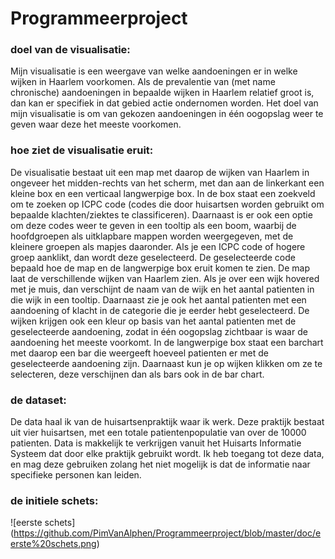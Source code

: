 # Programmeerproject

### doel van de visualisatie:
Mijn visualisatie is een weergave van welke aandoeningen er in welke wijken in Haarlem voorkomen. Als de prevalentie van (met name chronische) aandoeningen in bepaalde wijken in Haarlem relatief groot is, dan kan er specifiek in dat gebied actie ondernomen worden. Het doel van mijn visualisatie is om van gekozen aandoeningen in één oogopslag weer te geven waar deze het meeste voorkomen.

### hoe ziet de visualisatie eruit:
De visualisatie bestaat uit een map met daarop de wijken van Haarlem in ongeveer het midden-rechts van het scherm, met dan aan de linkerkant een kleine box en een verticaal langwerpige box. 
   In de box staat een zoekveld om te zoeken op ICPC code (codes die door huisartsen worden gebruikt om bepaalde klachten/ziektes te classificeren). Daarnaast is er ook een optie om deze codes weer te geven in een tooltip als een boom, waarbij de hoofdgroepen als uitklapbare mappen worden weergegeven, met de kleinere groepen als mapjes daaronder. Als je een ICPC code of hogere groep aanklikt, dan wordt deze geselecteerd. De geselecteerde code bepaald hoe de map en de langwerpige box eruit komen te zien. 
   De map laat de verschillende wijken van Haarlem zien. Als je over een wijk hovered met je muis, dan verschijnt de naam van de wijk en het aantal patienten in die wijk in een tooltip. Daarnaast zie je ook het aantal patienten met een aandoening of klacht in de categorie die je eerder hebt geselecteerd. De wijken krijgen ook een kleur op basis van het aantal patienten met de geselecteerde aandoening, zodat in één oogopslag zichtbaar is waar de aandoening het meeste voorkomt. 
   In de langwerpige box staat een barchart met daarop een bar die weergeeft hoeveel patienten er met de geselecteerde aandoening zijn. Daarnaast kun je op wijken klikken om ze te selecteren, deze verschijnen dan als bars ook in de bar chart. 
   
### de dataset:
De data haal ik van de huisartsenpraktijk waar ik werk. Deze praktijk bestaat uit vier huisartsen, met een totale patientenpopulatie van over de 10000 patienten. Data is makkelijk te verkrijgen vanuit het Huisarts Informatie Systeem dat door elke praktijk gebruikt wordt. Ik heb toegang tot deze data, en mag deze gebruiken zolang het niet mogelijk is dat de informatie naar specifieke personen kan leiden. 

### de initiele schets:
![eerste schets] (https://github.com/PimVanAlphen/Programmeerproject/blob/master/doc/eerste%20schets.png)
